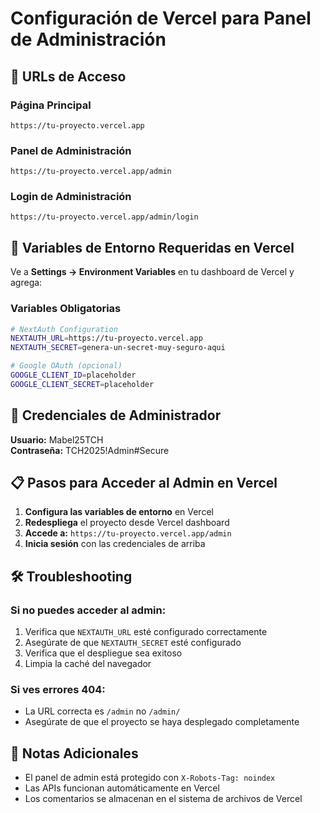 # Configuración de Vercel para Panel de Administración

## 🔗 URLs de Acceso

### Página Principal
```
https://tu-proyecto.vercel.app
```

### Panel de Administración
```
https://tu-proyecto.vercel.app/admin
```

### Login de Administración
```
https://tu-proyecto.vercel.app/admin/login
```

## 🔧 Variables de Entorno Requeridas en Vercel

Ve a **Settings → Environment Variables** en tu dashboard de Vercel y agrega:

### Variables Obligatorias
```bash
# NextAuth Configuration
NEXTAUTH_URL=https://tu-proyecto.vercel.app
NEXTAUTH_SECRET=genera-un-secret-muy-seguro-aqui

# Google OAuth (opcional)
GOOGLE_CLIENT_ID=placeholder
GOOGLE_CLIENT_SECRET=placeholder
```

## 🔑 Credenciales de Administrador

**Usuario:** Mabel25TCH  
**Contraseña:** TCH2025!Admin#Secure

## 📋 Pasos para Acceder al Admin en Vercel

1. **Configura las variables de entorno** en Vercel
2. **Redespliega** el proyecto desde Vercel dashboard
3. **Accede a:** `https://tu-proyecto.vercel.app/admin`
4. **Inicia sesión** con las credenciales de arriba

## 🛠️ Troubleshooting

### Si no puedes acceder al admin:
1. Verifica que `NEXTAUTH_URL` esté configurado correctamente
2. Asegúrate de que `NEXTAUTH_SECRET` esté configurado
3. Verifica que el despliegue sea exitoso
4. Limpia la caché del navegador

### Si ves errores 404:
- La URL correcta es `/admin` no `/admin/`
- Asegúrate de que el proyecto se haya desplegado completamente

## 📝 Notas Adicionales

- El panel de admin está protegido con `X-Robots-Tag: noindex`
- Las APIs funcionan automáticamente en Vercel
- Los comentarios se almacenan en el sistema de archivos de Vercel

